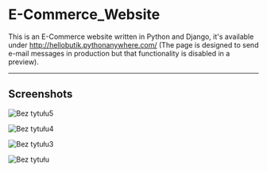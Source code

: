 # E-Commerce_Website
This is an E-Commerce website written in Python and Django, it's available under http://hellobutik.pythonanywhere.com/ (The page is designed to send e-mail messages in production but that functionality is disabled in a preview).
___
## Screenshots

![Bez tytułu5](https://user-images.githubusercontent.com/65130519/156890103-3b29023e-a3ec-4795-830d-13ef4eeaf80a.png)

![Bez tytułu4](https://user-images.githubusercontent.com/65130519/156890105-1f1aa8d6-b837-4663-ba6c-dbe209527219.png)

![Bez tytułu3](https://user-images.githubusercontent.com/65130519/156890109-43a957f0-fa62-4c08-a1d4-cc6e8c567bb8.png)

![Bez tytułu](https://user-images.githubusercontent.com/65130519/156890111-ee341323-755a-4874-8049-d03c8310e8e8.png)
